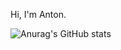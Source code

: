 Hi, I'm Anton.



![Anurag's GitHub stats](https://github-readme-stats.vercel.app/api?username=anuraghazra&show_icons=true&theme=radical)
